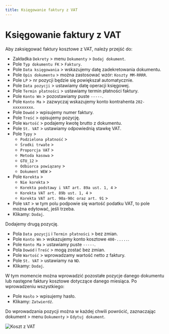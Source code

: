 ```yaml
---
title: Księgowanie faktury z VAT
---
```


# Księgowanie faktury z VAT

Aby zaksięgować faktury kosztowe z VAT, należy przejść do:

- Zakładka `Dekrety` > menu `Dokumenty` > `Dodaj dokument`.
- Pole `Typ dokumentu FK` > `Faktury`.
- Pole `Data księgowania` > wskazujemy datę zadekretowania dokumentu.
- Pole `Opis dokumentu` > można zastosować wzór: `Koszty MM-RRRR`. 
- Pole `LP` > nr pozycji będzie się powiększał automatycznie.
- Pole `Data pozycji` > ustawiamy datę operacji księgowej.
- Pole `Termin płatności` > ustawiamy termin płatności faktury.
- Pole `Konto Wn` > pozostawiamy puste `-----`.
- Pole `Konto Ma` > zazwyczaj wskazujemy konto kontrahenta `202-xxxxxxxxx`.
- Pole `Dowód` > wpisujemy numer faktury.
- Pole `Treść` > opisujemy pozycję.
- Pole `Wartość` > podajemy kwotę brutto z dokumentu.
- Pole `St. VAT` > ustawiamy odpowiednią stawkę VAT.
- Pole `Typy` > 
    - `Podzielona płatność` > 
    - `Środki trwałe` > 
    - `Proporcja VAT` > 
    - `Metoda kasowa` > 
    - `GTU_12` > 
    - `Odbiorca powiązany` > 
    - `Dokument WEW` > 
- Pole `Korekta` > 
    - `Nie korekta` > 
    - `Korekta podstawy i VAT art. 89a ust. 1, 4` > 
    - `Korekta VAT art. 89b ust. 1, 4` > 
    - `Korekta VAT art. 90a-90c oraz art. 91` > 
- Pole `VAT` > w tym polu podpowie się wartość podatku VAT, to pole można edytować, jeśli trzeba.
- Klikamy: `Dodaj`.

Dodajemy drugą pozycję.

- Pola `Data pozycji` i `Termin płatności` > bez zmian.
- Pole `Konto Wn` > wskazujemy konto kosztowe `400-.....`.
- Pole `Konto Ma` > ustawiamy puste `-----`.
- Pola `Dowód` i `Treść` > mogą zostać bez zmian.
- Pole `Wartość` > wprowadzamy wartość netto z faktury.
- Pole `St. VAT` > ustawiamy na `ND`.
- Klikamy: `Dodaj`.

W tym momencie można wprowadzić pozostałe pozycje danego dokumentu lub następne faktury kosztowe dotyczące danego miesiąca. Po wprowadzeniu wszystkiego:

- Pole `Hasło` > wpisujemy hasło.
- Klikamy: `Zatwierdź`.

Do wprowadzania pozycji można w każdej chwili powrócić, zaznaczając dokument > menu `Dokumenty` > `Edytuj dokument`.

![Koszt z VAT](kosztzvat.gif)